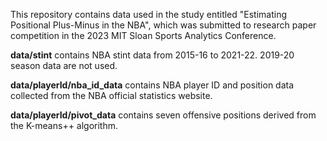 
This repository contains data used in the study entitled "Estimating Positional Plus-Minus in the NBA", which was submitted to research
paper competition in the 2023 MIT Sloan Sports Analytics Conference.

**data/stint** contains NBA stint data from 2015-16 to 2021-22. 2019-20
season data are not used.

**data/playerId/nba_id_data** contains NBA player ID and position data
collected from the NBA official statistics website.

**data/playerId/pivot_data** contains seven offensive positions derived
from the K-means++ algorithm.


